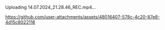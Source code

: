 

Uploading 14.07.2024_21.28.46_REC.mp4…

https://github.com/user-attachments/assets/48016407-578c-4c20-87e8-4d15c8022118
